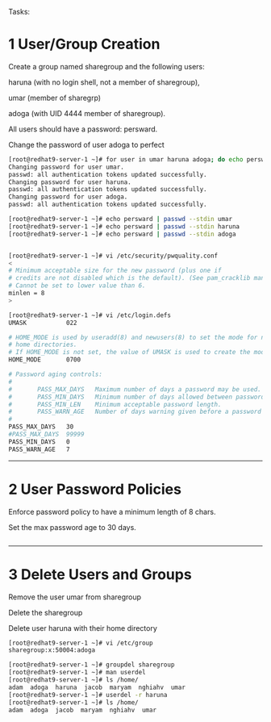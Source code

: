 Tasks:

# 1 User/Group Creation

Create a group named sharegroup and the following users:

haruna (with no login shell, not a member of sharegroup),

umar (member of sharegrp)

adoga (with UID 4444 member of sharegroup).

All users should have a password: persward.

Change the password of user adoga to perfect

```bash
[root@redhat9-server-1 ~]# for user in umar haruna adoga; do echo persward | passwd --stdin $user; done
Changing password for user umar.
passwd: all authentication tokens updated successfully.
Changing password for user haruna.
passwd: all authentication tokens updated successfully.
Changing password for user adoga.
passwd: all authentication tokens updated successfully.

[root@redhat9-server-1 ~]# echo persward | passwd --stdin umar 
[root@redhat9-server-1 ~]# echo persward | passwd --stdin haruna
[root@redhat9-server-1 ~]# echo persward | passwd --stdin adoga

```

```bash

[root@redhat9-server-1 ~]# vi /etc/security/pwquality.conf
<
# Minimum acceptable size for the new password (plus one if
# credits are not disabled which is the default). (See pam_cracklib manual.)
# Cannot be set to lower value than 6.
minlen = 8
>

[root@redhat9-server-1 ~]# vi /etc/login.defs 
UMASK           022

# HOME_MODE is used by useradd(8) and newusers(8) to set the mode for new
# home directories.
# If HOME_MODE is not set, the value of UMASK is used to create the mode.
HOME_MODE       0700

# Password aging controls:
#
#       PASS_MAX_DAYS   Maximum number of days a password may be used.
#       PASS_MIN_DAYS   Minimum number of days allowed between password changes.
#       PASS_MIN_LEN    Minimum acceptable password length.
#       PASS_WARN_AGE   Number of days warning given before a password expires.
#
PASS_MAX_DAYS   30
#PASS_MAX_DAYS  99999
PASS_MIN_DAYS   0
PASS_WARN_AGE   7

```

---
# 2 User Password Policies

Enforce password policy to have a minimum length of 8 chars.

Set the max password age to 30 days.
```bash

```

---
# 3 Delete Users and Groups

Remove the user umar from sharegroup

Delete the sharegroup

Delete user haruna with their home directory

```bash
[root@redhat9-server-1 ~]# vi /etc/group
sharegroup:x:50004:adoga

```
```bash
[root@redhat9-server-1 ~]# groupdel sharegroup 
[root@redhat9-server-1 ~]# man userdel 
[root@redhat9-server-1 ~]# ls /home/
adam  adoga  haruna  jacob  maryam  nghiahv  umar
[root@redhat9-server-1 ~]# userdel -r haruna 
[root@redhat9-server-1 ~]# ls /home/
adam  adoga  jacob  maryam  nghiahv  umar

```